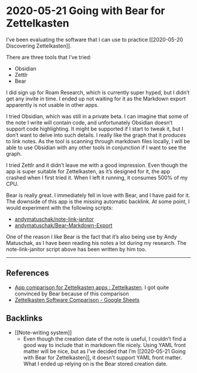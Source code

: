 # 2020-05-21 Going with Bear for Zettelkasten

I’ve been evaluating the software that I can use to practice [[2020-05-20 Discovering Zettelkasten]].

There are three tools that I’ve tried:
- Obsidian
- Zettlr
- Bear

I did sign up for Roam Research, which is currently super hyped, but I didn’t get any invite in time. I ended up not waiting for it as the Markdown export apparently is not usable in other apps.

I tried Obsidian, which was still in a private beta. I can imagine that some of the note I write will contain code, and unfortunately Obsidian doesn’t support code highlighting. It might be supported if I start to tweak it, but I don’t want to delve into such details. I really like the graph that it produces to link notes. As the tool is scanning through markdown files locally, I will be able to use Obsidian with any other tools in conjunction if I want to see the graph.

I tried Zettlr and it didn’t leave me with a good impression. Even though the app is super suitable for Zettelkasten, as it’s designed for it, the app crashed when I first tried it. When I left it running, it consumes 500% of my CPU.

Bear is really great. I immediately fell in love with Bear, and I have paid for it. The downside of this app is the missing automatic backlink. At some point, I would experiment with the following scripts:
- [andymatuschak/note-link-janitor](https://github.com/andymatuschak/note-link-janitor)
- [andymatuschak/Bear-Markdown-Export](https://github.com/andymatuschak/Bear-Markdown-Export)

One of the reason I like Bear is the fact that it’s also being use by Andy Matuschak, as I have been reading his notes a lot during my research. The note-link-janitor script above has been written by him too.

---

## References
* [App comparison for Zettelkasten apps : Zettelkasten](https://www.reddit.com/r/Zettelkasten/comments/gka65k/app_comparison_for_zettelkasten_apps/). I got quite convinced by Bear because of this comparison
* [Zettelkasten Software Comparison - Google Sheets](https://docs.google.com/spreadsheets/d/1q3AyC3EyBFD90xOgfZOhAKqBozgoS-HdSH-YvfBO7Xw/edit#gid=227657679)

## Backlinks
* [[Note-writing system]]
	* Even though the creation date of the note is useful, I couldn’t find a good way to include that in markdown file nicely. Using YAML front matter will be nice, but as I’ve decided that I’m [[2020-05-21 Going with Bear for Zettelkasten]], it doesn’t support YAML front matter. What I ended up relying on is the Bear stored creation date.

<!-- {BearID:0A9029D2-7452-442B-9F4F-C2D3C1D02736-81713-000632ECD5EBA8BA} -->
